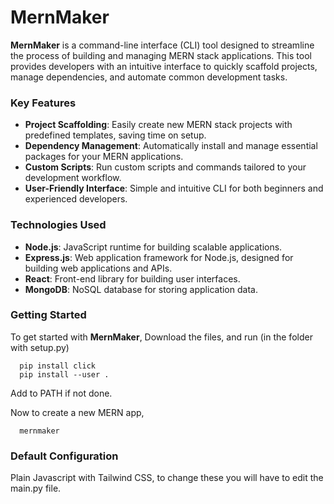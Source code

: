 # MernMaker

**MernMaker** is a command-line interface (CLI) tool designed to streamline the process of building and managing MERN stack applications. This tool provides developers with an intuitive interface to quickly scaffold projects, manage dependencies, and automate common development tasks.

### Key Features

- **Project Scaffolding**: Easily create new MERN stack projects with predefined templates, saving time on setup.
- **Dependency Management**: Automatically install and manage essential packages for your MERN applications.
- **Custom Scripts**: Run custom scripts and commands tailored to your development workflow.
- **User-Friendly Interface**: Simple and intuitive CLI for both beginners and experienced developers.

### Technologies Used

- **Node.js**: JavaScript runtime for building scalable applications.
- **Express.js**: Web application framework for Node.js, designed for building web applications and APIs.
- **React**: Front-end library for building user interfaces.
- **MongoDB**: NoSQL database for storing application data.

### Getting Started

To get started with **MernMaker**, 
  Download the files, and run (in the folder with setup.py)

      pip install click
      pip install --user . 

  Add to PATH if not done.

  Now to create a new MERN app,
  
      mernmaker  

### Default Configuration
  Plain Javascript with Tailwind CSS, to change these you will have to edit the main.py file.
  
  
